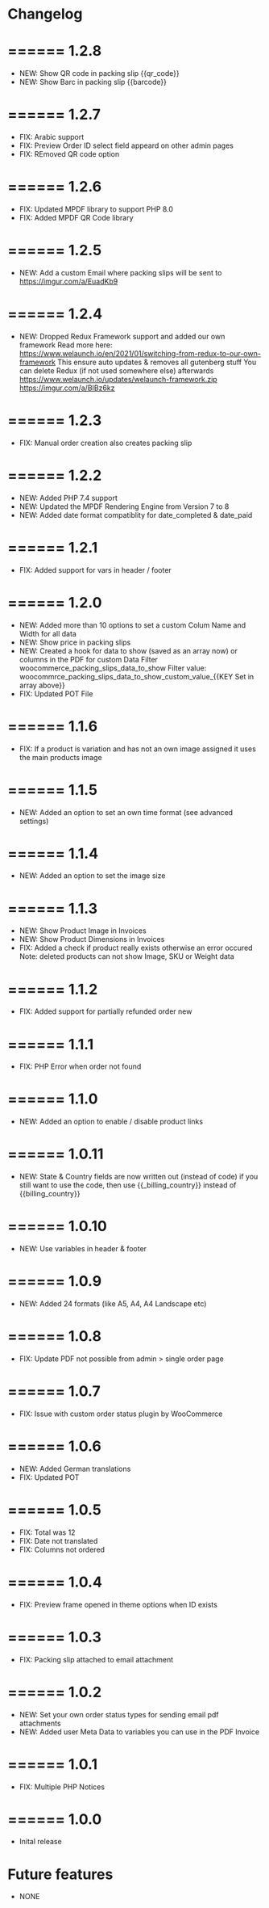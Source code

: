 # Changelog
======
1.2.8
======
- NEW:	Show QR code in packing slip {{qr_code}}
- NEW:	Show Barc in packing slip {{barcode}}

======
1.2.7
======
- FIX:	Arabic support
- FIX:	Preview Order ID select field appeard on other admin pages
- FIX:	REmoved QR code option

======
1.2.6
======
- FIX:	Updated MPDF library to support PHP 8.0
- FIX:	Added MPDF QR Code library

======
1.2.5
======
- NEW:	Add a custom Email where packing slips will be sent to
		https://imgur.com/a/EuadKb9

======
1.2.4
======
- NEW:	Dropped Redux Framework support and added our own framework 
		Read more here: https://www.welaunch.io/en/2021/01/switching-from-redux-to-our-own-framework
		This ensure auto updates & removes all gutenberg stuff
		You can delete Redux (if not used somewhere else) afterwards
		https://www.welaunch.io/updates/welaunch-framework.zip
		https://imgur.com/a/BIBz6kz

======
1.2.3
======
- FIX:	Manual order creation also creates packing slip

======
1.2.2
======
- NEW:	Added PHP 7.4 support
- NEW:	Updated the MPDF Rendering Engine from Version 7 to 8
- NEW:	Added date format compatiblity for date_completed & date_paid

======
1.2.1
======
- FIX:	Added support for vars in header / footer

======
1.2.0
======
- NEW:	Added more than 10 options to set a custom Colum Name and Width for all data
- NEW:	Show price in packing slips
- NEW:	Created a hook for data to show (saved as an array now) or columns in the PDF for custom Data
		Filter woocommerce_packing_slips_data_to_show
		Filter value: woocommrce_packing_slips_data_to_show_custom_value_{{KEY Set in array above}}
- FIX:	Updated POT File

======
1.1.6
======
- FIX:	If a product is variation and has not an own image assigned it uses the main products image

======
1.1.5
======
- NEW:	Added an option to set an own time format (see advanced settings)

======
1.1.4
======
- NEW:	Added an option to set the image size

======
1.1.3
======
- NEW:	Show Product Image in Invoices
- NEW:	Show Product Dimensions in Invoices
- FIX:	Added a check if product really exists otherwise an error occured
		Note: deleted products can not show Image, SKU or Weight data

======
1.1.2
======
- FIX:	Added support for partially refunded order new

======
1.1.1
======
- FIX:	PHP Error when order not found

======
1.1.0
======
- NEW:	Added an option to enable / disable product links

======
1.0.11
======
- NEW:	State & Country fields are now written out (instead of code)
		if you still want to use the code, then use {{_billing_country}} 
		instead of {{billing_country}}

======
1.0.10
======
- NEW:	Use variables in header & footer

======
1.0.9
======
- NEW:	Added 24 formats (like A5, A4, A4 Landscape etc)

======
1.0.8
======
- FIX:	Update PDF not possible from admin > single order page

======
1.0.7
======
- FIX:	Issue with custom order status plugin by WooCommerce

======
1.0.6
======
- NEW:	Added German translations
- FIX:	Updated POT 

======
1.0.5
======
- FIX:	Total was 12
- FIX:	Date not translated
- FIX:	Columns not ordered

======
1.0.4
======
- FIX:	Preview frame opened in theme options when ID exists

======
1.0.3
======
- FIX:	Packing slip attached to email attachment

======
1.0.2
======
- NEW:	Set your own order status types for sending email pdf attachments
- NEW:	Added user Meta Data to variables you can use in the PDF Invoice

======
1.0.1
======
- FIX:	Multiple PHP Notices

======
1.0.0
======
- Inital release

# Future features
- NONE